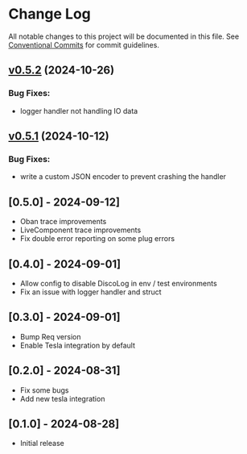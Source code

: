 # Change Log

All notable changes to this project will be documented in this file.
See [Conventional Commits](Https://conventionalcommits.org) for commit guidelines.

<!-- changelog -->

## [v0.5.2](https://github.com/mrdotb/disco-log/compare/v0.5.1...v0.5.2) (2024-10-26)




### Bug Fixes:

* logger handler not handling IO data

## [v0.5.1](https://github.com/mrdotb/disco-log/compare/v0.5.1...v0.5.1) (2024-10-12)




### Bug Fixes:

* write a custom JSON encoder to prevent crashing the handler

## [0.5.0] - 2024-09-12]
- Oban trace improvements
- LiveComponent trace improvements
- Fix double error reporting on some plug errors

## [0.4.0] - 2024-09-01]
- Allow config to disable DiscoLog in env / test environments
- Fix an issue with logger handler and struct

## [0.3.0] - 2024-09-01]
- Bump Req version
- Enable Tesla integration by default

## [0.2.0] - 2024-08-31]
- Fix some bugs
- Add new tesla integration

## [0.1.0] - 2024-08-28]
- Initial release
